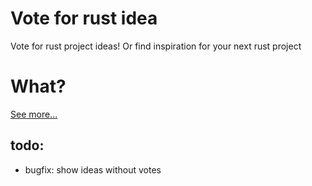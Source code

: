 # Vote for rust idea


Vote for rust project ideas!
Or find inspiration for your next rust project

# What?

[See more...](https://jaroslaw-weber.github.io/vote-for-rust-idea/)


## todo:
- bugfix: show ideas without votes

